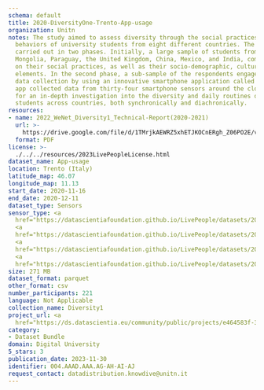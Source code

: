 ```yaml
---
schema: default
title: 2020-DiversityOne-Trento-App-usage
organization: Unitn
notes: The study aimed to assess diversity through the social practices and daily
  behaviors of university students from eight different countries. The research was
  carried out in two phases. Initially, a large sample of students from Denmark, Italy,
  Mongolia, Paraguay, the United Kingdom, China, Mexico, and India, completed a survey
  on their social practices, as well as their socio-demographic, cultural, and psychological
  elements. In the second phase, a sub-sample of the respondents engaged in a four-week
  data collection by using an innovative smartphone application called iLog. This
  app collected data from thirty-four smartphone sensors around the clock, allowing
  for an in-depth investigation into the diversity and daily routines of university
  students across countries, both synchronically and diachronically.
resources:
- name: 2022_WeNet_Diversity1_Technical-Report(2020-2021)
  url: >-
    https://drive.google.com/file/d/1TMrjkAEWRZ5xhETJKOCnERgh_Z06PO2E/view?usp=drive_link
  format: PDF
license: >-
  ./../../resources/2023LivePeopleLicense.html
dataset_name: App-usage
location: Trento (Italy)
latitude_map: 46.07
longitude_map: 11.13
start_date: 2020-11-16
end_date: 2020-12-11
dataset_type: Sensors
sensor_type: <a 
  href="https://datascientiafoundation.github.io/LivePeople/datasets/2020-DV1-Trento-Application%20Event/">application</a>,
  <a 
  href="https://datascientiafoundation.github.io/LivePeople/datasets/2020-DV1-Trento-Headset%20Plug%20Event/">headsetplug</a>,
  <a 
  href="https://datascientiafoundation.github.io/LivePeople/datasets/2020-DV1-Trento-Music%20Event/">music</a>,
  <a 
  href="https://datascientiafoundation.github.io/LivePeople/datasets/2020-DV1-Trento-Notification%20Event/">notification</a>
size: 271 MB
dataset_format: parquet
other_format: csv
number_participants: 221
language: Not Applicable
collection_name: Diversity1
project_url: <a 
  href="https://ds.datascientia.eu/community/public/projects/e464583f-32eb-44c1-a455-91503b02b303">https://ds.datascientia.eu/community/public/projects/e464583f-32eb-44c1-a455-91503b02b303</a>
category:
- Dataset Bundle
domain: Digital University
5_stars: 3
publication_date: 2023-11-30
identifier: 004.AAAD.AAA.AG-AH-AI-AJ
request_contact: datadistribution.knowdive@unitn.it
---
```

